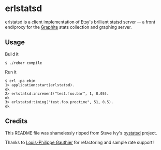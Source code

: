 erlstatsd
=========

erlstatsd is a client implementation of Etsy's brilliant [statsd server][statsd] -- a front end/proxy for the [Graphite][graphite] stats collection and graphing server.


Usage
-----

Build it

    $ ./rebar compile

Run it

    $ erl -pa ebin
    1> application:start(erlstatsd).
    ok
    2> erlstatsd:increment("test.foo.bar", 1, 0.05).
    ok
    3> erlstatsd:timing("test.foo.proctime", 51, 0.5).
    ok

Credits
-------
This README file was shamelessly ripped from Steve Ivy's [pystatsd][pystatsd] project.

Thanks to [Louis-Philippe Gauthier][lpgauth] for refactoring and sample rate support!


[pystatsd]: https://github.com/sivy/py-statsd
[graphite]: http://graphite.wikidot.com
[statsd]: https://github.com/etsy/statsd
[lpgauth]: https://github.com/lpgauth